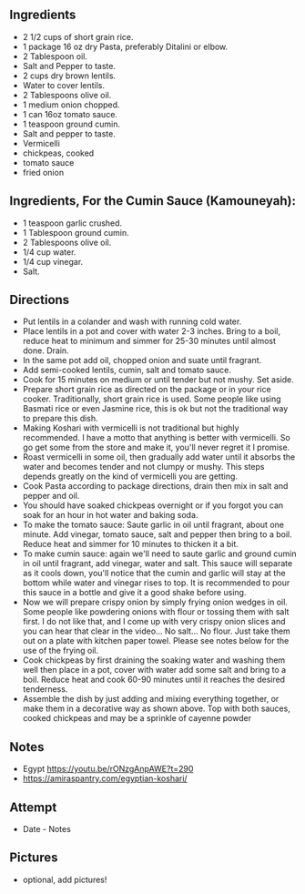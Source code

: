 ## Ingredients
* 2 1/2 cups of short grain rice.
* 1 package 16 oz dry Pasta, preferably Ditalini or elbow.
* 2 Tablespoon oil.
* Salt and Pepper to taste.
* 2 cups dry brown lentils.
* Water to cover lentils.
* 2 Tablespoons olive oil.
* 1 medium onion chopped.
* 1 can 16oz tomato sauce.
* 1 teaspoon ground cumin.
* Salt and pepper to taste.
* Vermicelli 
* chickpeas, cooked
* tomato sauce
* fried onion

## Ingredients, For the Cumin Sauce (Kamouneyah):
* 1 teaspoon garlic crushed.
* 1 Tablespoon ground cumin.
* 2 Tablespoons olive oil.
* 1/4 cup water.
* 1/4 cup vinegar.
* Salt.

## Directions
* Put lentils in a colander and wash with running cold water.
* Place lentils in a pot and cover with water 2-3 inches. Bring to a boil, reduce heat to minimum and simmer for 25-30 minutes until almost done. Drain.
* In the same pot add oil, chopped onion and suate until fragrant.
* Add semi-cooked lentils, cumin, salt and tomato sauce.
* Cook for 15 minutes on medium or until tender but not mushy. Set aside.
* Prepare short grain rice as directed on the package or in your rice cooker. Traditionally, short grain rice is used. Some people like using Basmati rice or even Jasmine rice, this is ok but not the traditional way to prepare this dish.
* Making Koshari with vermicelli is not traditional but highly recommended. I have a motto that anything is better with vermicelli. So go get some from the store and make it, you'll never regret it I promise.
* Roast vermicelli in some oil, then gradually add water until it absorbs the water and becomes tender and not clumpy or mushy. This steps depends greatly on the kind of vermicelli you are getting.
* Cook Pasta according to package directions, drain then mix in salt and pepper and oil.
* You should have soaked chickpeas overnight or if you forgot you can soak for an hour in hot water and baking soda.
* To make the tomato sauce: Saute garlic in oil until fragrant, about one minute. Add vinegar, tomato sauce, salt and pepper then bring to a boil. Reduce heat and simmer for 10 minutes to thicken it a bit.
* To make cumin sauce: again we'll need to saute garlic and ground cumin in oil until fragrant, add vinegar, water and salt. This sauce will separate as it cools down, you'll notice that the cumin and garlic will stay at the bottom while water and vinegar rises to top. It is recommended to pour this sauce in a bottle and give it a good shake before using.
* Now we will prepare crispy onion by simply frying onion wedges in oil. Some people like powdering onions with flour or tossing them with salt first. I do not like that, and I come up with very crispy onion slices and you can hear that clear in the video... No salt... No flour. Just take them out on a plate with kitchen paper towel. Please see notes below for the use of the frying oil.
* Cook chickpeas by first draining the soaking water and washing them well then place in a pot, cover with water add some salt and bring to a boil. Reduce heat and cook 60-90 minutes until it reaches the desired tenderness.
* Assemble the dish by just adding and mixing everything together, or make them in a decorative way as shown above. Top with both sauces, cooked chickpeas and may be a sprinkle of cayenne powder

## Notes
* Egypt https://youtu.be/rONzgAnpAWE?t=290
* https://amiraspantry.com/egyptian-koshari/

## Attempt
* Date - Notes

## Pictures
* optional, add pictures!
